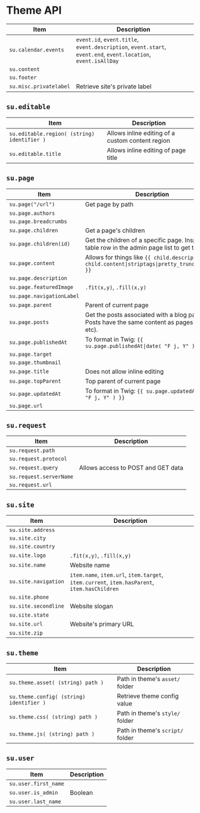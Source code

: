 # Theme API

Item                   | Description
-----------------------|--------------
`su.calendar.events`   | `event.id`, `event.title`, `event.description`, `event.start`, `event.end`, `event.location`, `event.isAllDay`
`su.content`           |
`su.footer`            |
`su.misc.privatelabel` | Retrieve site's private label

## `su.editable`

Item                                        | Description
--------------------------------------------|--------------------------------------------------
`su.editable.region( (string) identifier )` | Allows inline editing of a custom content region
`su.editable.title`                         | Allows inline editing of page title

## `su.page`

Item                      | Description
--------------------------|-------------------------------         
`su.page("/url")`         | Get page by path
`su.page.authors`         |
`su.page.breadcrumbs`     |
`su.page.children`        | Get a page's children
`su.page.children(id)`    | Get the children of a specific page. Inspect the table row in the admin page list to get the id.
`su.page.content`         | Allows for things like `{{ child.description ?: child.content\|striptags\|pretty_truncate(200) }}`
`su.page.description`     |
`su.page.featuredImage`   | `.fit(x,y)`, `.fill(x,y)`
`su.page.navigationLabel` |
`su.page.parent`          | Parent of current page
`su.page.posts`           | Get the posts associated with a blog page. Posts have the same content as pages (title, etc).
`su.page.publishedAt`     | To format in Twig: `{{ su.page.publishedAt\|date( "F j, Y" ) }}`
`su.page.target`          |
`su.page.thumbnail`       |
`su.page.title`           | Does not allow inline editing
`su.page.topParent`       | Top parent of current page
`su.page.updatedAt`       | To format in Twig: `{{ su.page.updatedAt\|date( "F j, Y" ) }}`
`su.page.url`             |

## `su.request`

Item                    | Description
------------------------|-------------
`su.request.path`       |
`su.request.protocol`   |
`su.request.query`      | Allows access to POST and GET data
`su.request.serverName` |
`su.request.url`        |

## `su.site`

Item                 | Description
---------------------|--------------
`su.site.address`    |
`su.site.city`       |
`su.site.country`    |
`su.site.logo`       | `.fit(x,y)`, `.fill(x,y)`
`su.site.name`       | Website name
`su.site.navigation` | `item.name`, `item.url`, `item.target`, `item.current`, `item.hasParent`, `item.hasChildren`
`su.site.phone`      |
`su.site.secondline` | Website slogan
`su.site.state`      |
`su.site.url`        | Website's primary URL
`su.site.zip`        |

## `su.theme`

Item                                     | Description
-----------------------------------------|--------------------------------
`su.theme.asset( (string) path )`        | Path in theme's `asset/` folder
`su.theme.config( (string) identifier )` | Retrieve theme config value
`su.theme.css( (string) path )`          | Path in theme's `style/` folder
`su.theme.js( (string) path )`           | Path in theme's `script/` folder

## `su.user`

Item                 | Description
---------------------|--------------
`su.user.first_name` |
`su.user.is_admin`   | Boolean
`su.user.last_name`  |
